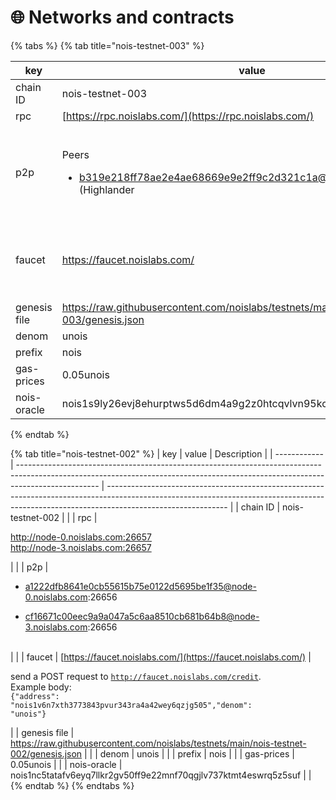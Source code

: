 # 🌐 Networks and contracts

{% tabs %}
{% tab title="nois-testnet-003" %}


| key          | value                                                                                                                                                                                                                                                                                                                     | Description                                                                                                                                                                                 |
| ------------ | ------------------------------------------------------------------------------------------------------------------------------------------------------------------------------------------------------------------------------------------------------------------------------------------------------------------------- | ------------------------------------------------------------------------------------------------------------------------------------------------------------------------------------------- |
| chain ID     | nois-testnet-003                                                                                                                                                                                                                                                                                                          |                                                                                                                                                                                             |
| rpc          | [https://rpc.noislabs.com/](https://rpc.noislabs.com/)                                                                                                                                                                                                                                                                    |                                                                                                                                                                                             |
| p2p          | <p>Peers</p><ul><li>b319e218ff78ae2e4ae68669e9e2ff9c2d321c1a@135.181.209.51:26656 (Highlander | ChainTools)</li></ul><p>Seed nodes</p><ul><li>2912ee5c859e8c29ae305eec93ae504b707ebc4a@seed.nois-testnet.cros-nest.com:10056 (Cros-Nest)</li><li>13cc54051a1921d41861ff1b5b4e60c0ce682af5@155.138.205.237:36656</li></ul> |                                                                                                                                                                                             |
| faucet       | https://faucet.noislabs.com/                                                                                                                                                                                                                                                                                              | <p>send a POST request to <code>https://faucet.noislabs.com/credit</code>.<br>Example body:<br><code>{"address": "nois1v6n7xth3773843pvur343ra4a42wey6qzjg505","denom": "unois"}</code></p> |
| genesis file | https://raw.githubusercontent.com/noislabs/testnets/main/nois-testnet-003/genesis.json                                                                                                                                                                                                                                    |                                                                                                                                                                                             |
| denom        | unois                                                                                                                                                                                                                                                                                                                     |                                                                                                                                                                                             |
| prefix       | nois                                                                                                                                                                                                                                                                                                                      |                                                                                                                                                                                             |
| gas-prices   | 0.05unois                                                                                                                                                                                                                                                                                                                 |                                                                                                                                                                                             |
| nois-oracle  | nois1s9ly26evj8ehurptws5d6dm4a9g2z0htcqvlvn95kc30eucl4s5sd8hkgp                                                                                                                                                                                                                                                           |                                                                                                                                                                                             |
{% endtab %}

{% tab title="nois-testnet-002" %}
| key          | value                                                                                                                                                                            | Description                                                                                                                                                                                |
| ------------ | -------------------------------------------------------------------------------------------------------------------------------------------------------------------------------- | ------------------------------------------------------------------------------------------------------------------------------------------------------------------------------------------ |
| chain ID     | nois-testnet-002                                                                                                                                                                 |                                                                                                                                                                                            |
| rpc          | <p>http://node-0.noislabs.com:26657<br>http://node-3.noislabs.com:26657</p>                                                                                                      |                                                                                                                                                                                            |
| p2p          | <ul><li>a1222dfb8641e0cb55615b75e0122d5695be1f35@node-0.noislabs.com:26656</li></ul><ul><li>cf16671c00eec9a9a047a5c6aa8510cb681b64b8@node-3.noislabs.com:26656<br><br></li></ul> |                                                                                                                                                                                            |
| faucet       | [https://faucet.noislabs.com/](https://faucet.noislabs.com/)                                                                                                                     | <p>send a POST request to <code>http://faucet.noislabs.com/credit</code>.<br>Example body:<br><code>{"address": "nois1v6n7xth3773843pvur343ra4a42wey6qzjg505","denom": "unois"}</code></p> |
| genesis file | https://raw.githubusercontent.com/noislabs/testnets/main/nois-testnet-002/genesis.json                                                                                           |                                                                                                                                                                                            |
| denom        | unois                                                                                                                                                                            |                                                                                                                                                                                            |
| prefix       | nois                                                                                                                                                                             |                                                                                                                                                                                            |
| gas-prices   | 0.05unois                                                                                                                                                                        |                                                                                                                                                                                            |
| nois-oracle  | nois1nc5tatafv6eyq7llkr2gv50ff9e22mnf70qgjlv737ktmt4eswrq5z5suf                                                                                                                  |                                                                                                                                                                                            |
{% endtab %}
{% endtabs %}
